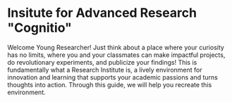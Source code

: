 # Insitute for Advanced Research "Cognitio"
Welcome Young Researcher! 
Just think about a place where your curiosity has no limits, where you and your classmates can make impactful projects, do revolutionary experiments, and publicize your findings! This is fundamentally what a Research Institute is, a lively environment for innovation and learning that supports your academic passions and turns thoughts into action. Through this guide, we will help you recreate this environment.
